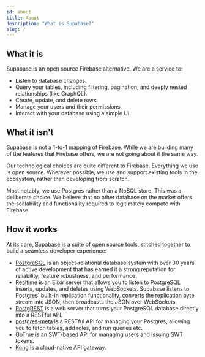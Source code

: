 ```yaml
---
id: about
title: About
description: "What is Supabase?"
slug: /
---
```


## What it is

Supabase is an open source Firebase alternative. We are a service to:

- Listen to database changes.
- Query your tables, including filtering, pagination, and deeply nested relationships (like GraphQL).
- Create, update, and delete rows.
- Manage your users and their permissions.
- Interact with your database using a simple UI.

## What it isn't

Supabase is not a 1-to-1 mapping of Firebase. While we are building many of the features that Firebase offers, we are not going about it the same way.

Our technological choices are quite different to Firebase. Everything we use is open source. Wherever possible, we use and support existing tools in the ecosystem, rather than developing from scratch.

Most notably, we use Postgres rather than a NoSQL store. This was a deliberate choice. We believe that no other database on the market offers the scalability and functionality required to legitimately compete with Firebase.

## How it works

At its core, Supabase is a suite of open source tools, stitched together to build a seamless developer experience:

- [PostgreSQL](https://www.postgresql.org/) is an object-relational database system with over 30 years of active development that has earned it a strong reputation for reliability, feature robustness, and performance.
- [Realtime](https://github.com/supabase/realtime) is an Elixir server that allows you to listen to PostgreSQL inserts, updates, and deletes using WebSockets. Supabase listens to Postgres' built-in replication functionality, converts the replication byte stream into JSON, then broadcasts the JSON over WebSockets.
- [PostgREST](http://postgrest.org/) is a web server that turns your PostgreSQL database directly into a RESTful API.
- [postgres-meta](https://github.com/supabase/postgres-meta) is a RESTful API for managing your Postgres, allowing you to fetch tables, add roles, and run queries etc.
- [GoTrue](https://github.com/netlify/gotrue) is an SWT-based API for managing users and issuing SWT tokens.
- [Kong](https://github.com/Kong/kong) is a cloud-native API gateway.
